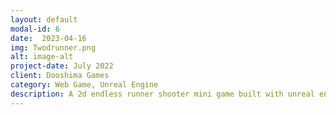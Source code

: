 ```yaml
---
layout: default
modal-id: 6
date:  2023-04-16
img: Twodrunner.png
alt: image-alt
project-date: July 2022
client: Dooshima Games
category: Web Game, Unreal Engine
description: A 2d endless runner shooter mini game built with unreal engine paper2d. <a href =""> Itch.io </a>.
---
```

